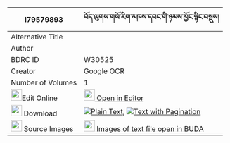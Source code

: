 |I79579893|བོད་ལུགས་གསོ་རིག་མཁས་དབང་གི་ཉམས་མྱོང་སྙིང་བསྡུས། 
| --- | --- 
|Alternative Title |
|Author | 
|BDRC ID | W30525
|Creator | Google OCR
|Number of Volumes| 1
|<img width="25" src="https://img.icons8.com/color/25/000000/edit-property.png">Edit Online| [<img width="25" src="https://avatars.githubusercontent.com/u/45091458?s=200&v=4"> Open in Editor](http://editor.openpecha.org/I79579893)
|<img width="25" src="https://img.icons8.com/fluent/48/000000/download-2.png"/>  Download | [![](https://img.icons8.com/color/20/000000/txt.png)Plain Text](https://github.com/Openpecha/I79579893/releases/download/v1/boluk_sorik_khe_wang_gi_nyamny_plain_I79579893.zip), [![](https://img.icons8.com/color/20/000000/txt.png)Text with Pagination](https://github.com/Openpecha/I79579893/releases/download/v1/boluk_sorik_khe_wang_gi_nyamny_pages_I79579893.zip)
|<img width="25" src="https://img.icons8.com/plasticine/100/000000/pictures-folder.png"/>  Source Images | [<img width="25" src="https://library.bdrc.io/icons/BUDA-small.svg"> Images of text file open in BUDA](https://library.bdrc.io/show/bdr:W30525)
